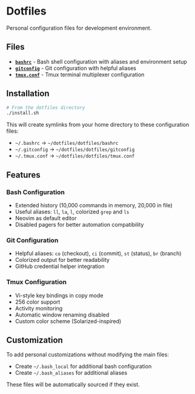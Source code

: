 # Dotfiles

Personal configuration files for development environment.

## Files

- **[`bashrc`](bashrc)** - Bash shell configuration with aliases and environment setup
- **[`gitconfig`](gitconfig)** - Git configuration with helpful aliases
- **[`tmux.conf`](tmux.conf)** - Tmux terminal multiplexer configuration

## Installation

```bash
# From the dotfiles directory
./install.sh
```

This will create symlinks from your home directory to these configuration files:
- `~/.bashrc` → `~/dotfiles/dotfiles/bashrc`
- `~/.gitconfig` → `~/dotfiles/dotfiles/gitconfig`
- `~/.tmux.conf` → `~/dotfiles/dotfiles/tmux.conf`

## Features

### Bash Configuration
- Extended history (10,000 commands in memory, 20,000 in file)
- Useful aliases: `ll`, `la`, `l`, colorized `grep` and `ls`
- Neovim as default editor
- Disabled pagers for better automation compatibility

### Git Configuration
- Helpful aliases: `co` (checkout), `ci` (commit), `st` (status), `br` (branch)
- Colorized output for better readability
- GitHub credential helper integration

### Tmux Configuration
- Vi-style key bindings in copy mode
- 256 color support
- Activity monitoring
- Automatic window renaming disabled
- Custom color scheme (Solarized-inspired)

## Customization

To add personal customizations without modifying the main files:
- Create `~/.bash_local` for additional bash configuration
- Create `~/.bash_aliases` for additional aliases

These files will be automatically sourced if they exist.
